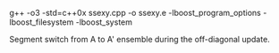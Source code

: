 g++ -o3 -std=c++0x ssexy.cpp -o ssexy.e -lboost_program_options  -lboost_filesystem -lboost_system

Segment switch from A to A' ensemble during the off-diagonal update.
